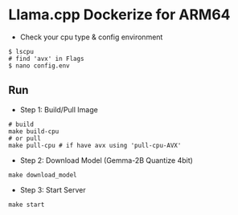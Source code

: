 # Llama.cpp Dockerize for ARM64

- Check your cpu type & config environment

```# command
$ lscpu
# find 'avx' in Flags
$ nano config.env
```


## Run
- Step 1: Build/Pull Image

```
# build
make build-cpu
# or pull
make pull-cpu # if have avx using 'pull-cpu-AVX'
```

- Step 2: Download Model (Gemma-2B Quantize 4bit)

```
make download_model
```

- Step 3: Start Server

```
make start
```
